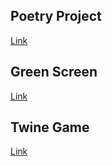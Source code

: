 ## Poetry Project 

[Link](https://cledes33.github.io/)

## Green Screen 

[Link](https://youtu.be/EXWyOE4bZZE) 

## Twine Game

[Link](https://twinery.org/2/#!/stories)


